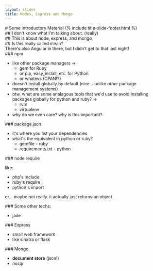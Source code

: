 ```yaml
---
layout: slides
title: Nodex, Express and Mongo
---
```

<section markdown="block" class="title-slide">
# Some Introductory Material
{% include title-slide-footer.html %}
</section>
<section markdown="block">
## I don't know what I'm talking about.  (really)
</section>

<section markdown="block">
## This is about node, express, and mongo
</section>

<section markdown="block">
## Is this really called mean?

<aside>There's also Angular in there, but I didn't get to that last night!</aside>
</section>

<section markdown="block">
### npm

* like other package managers  &rarr;
	* gem for Ruby
	* or pip, easy_install, etc. for Python
	* or whatevs (CPAN!?)
* doesn't install globally by default (nice... unlike _other_ package management systems)
* btw, what are some analagous tools that we'd use to avoid installing packages globally for python and ruby? &rarr;
	* rvm
	* virtualenv
* why do we even care?  why is this important?
</section>



<section markdown="block">
### package.json

* it's where you list your dependencies
* what's the equivalent in python or ruby?
	* gemfile - ruby
	* requirements.txt - python
</section>


<section markdown="block">
### node require

like:

* php's include
* ruby's require
* python's import

er... maybe not really.  it actually just returns an object.
</section>

<section markdown="block">
### Some other techs:

* jade

</section>
<section markdown="block">
### Express

* small web framework
* like sinatra or flask
</section>

<section markdown="block">
### Mongo

* __document store__ (json!)
* _nosql_
</section>
